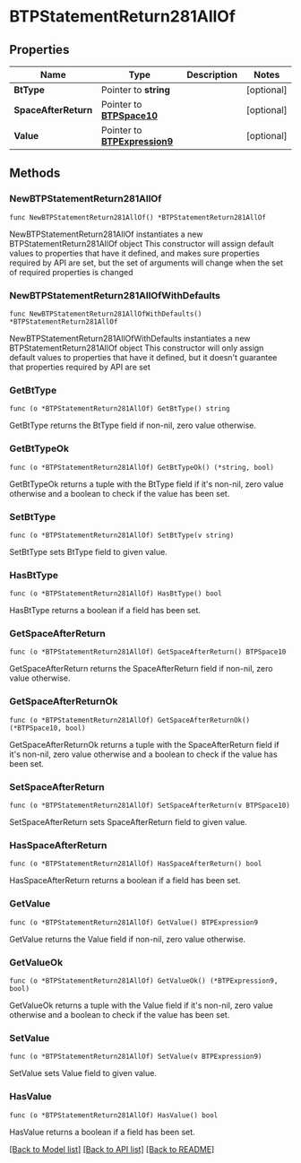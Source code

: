 # BTPStatementReturn281AllOf

## Properties

Name | Type | Description | Notes
------------ | ------------- | ------------- | -------------
**BtType** | Pointer to **string** |  | [optional] 
**SpaceAfterReturn** | Pointer to [**BTPSpace10**](BTPSpace10.md) |  | [optional] 
**Value** | Pointer to [**BTPExpression9**](BTPExpression9.md) |  | [optional] 

## Methods

### NewBTPStatementReturn281AllOf

`func NewBTPStatementReturn281AllOf() *BTPStatementReturn281AllOf`

NewBTPStatementReturn281AllOf instantiates a new BTPStatementReturn281AllOf object
This constructor will assign default values to properties that have it defined,
and makes sure properties required by API are set, but the set of arguments
will change when the set of required properties is changed

### NewBTPStatementReturn281AllOfWithDefaults

`func NewBTPStatementReturn281AllOfWithDefaults() *BTPStatementReturn281AllOf`

NewBTPStatementReturn281AllOfWithDefaults instantiates a new BTPStatementReturn281AllOf object
This constructor will only assign default values to properties that have it defined,
but it doesn't guarantee that properties required by API are set

### GetBtType

`func (o *BTPStatementReturn281AllOf) GetBtType() string`

GetBtType returns the BtType field if non-nil, zero value otherwise.

### GetBtTypeOk

`func (o *BTPStatementReturn281AllOf) GetBtTypeOk() (*string, bool)`

GetBtTypeOk returns a tuple with the BtType field if it's non-nil, zero value otherwise
and a boolean to check if the value has been set.

### SetBtType

`func (o *BTPStatementReturn281AllOf) SetBtType(v string)`

SetBtType sets BtType field to given value.

### HasBtType

`func (o *BTPStatementReturn281AllOf) HasBtType() bool`

HasBtType returns a boolean if a field has been set.

### GetSpaceAfterReturn

`func (o *BTPStatementReturn281AllOf) GetSpaceAfterReturn() BTPSpace10`

GetSpaceAfterReturn returns the SpaceAfterReturn field if non-nil, zero value otherwise.

### GetSpaceAfterReturnOk

`func (o *BTPStatementReturn281AllOf) GetSpaceAfterReturnOk() (*BTPSpace10, bool)`

GetSpaceAfterReturnOk returns a tuple with the SpaceAfterReturn field if it's non-nil, zero value otherwise
and a boolean to check if the value has been set.

### SetSpaceAfterReturn

`func (o *BTPStatementReturn281AllOf) SetSpaceAfterReturn(v BTPSpace10)`

SetSpaceAfterReturn sets SpaceAfterReturn field to given value.

### HasSpaceAfterReturn

`func (o *BTPStatementReturn281AllOf) HasSpaceAfterReturn() bool`

HasSpaceAfterReturn returns a boolean if a field has been set.

### GetValue

`func (o *BTPStatementReturn281AllOf) GetValue() BTPExpression9`

GetValue returns the Value field if non-nil, zero value otherwise.

### GetValueOk

`func (o *BTPStatementReturn281AllOf) GetValueOk() (*BTPExpression9, bool)`

GetValueOk returns a tuple with the Value field if it's non-nil, zero value otherwise
and a boolean to check if the value has been set.

### SetValue

`func (o *BTPStatementReturn281AllOf) SetValue(v BTPExpression9)`

SetValue sets Value field to given value.

### HasValue

`func (o *BTPStatementReturn281AllOf) HasValue() bool`

HasValue returns a boolean if a field has been set.


[[Back to Model list]](../README.md#documentation-for-models) [[Back to API list]](../README.md#documentation-for-api-endpoints) [[Back to README]](../README.md)


